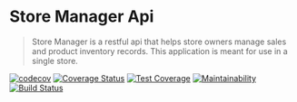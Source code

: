 # Store Manager Api
> Store Manager is a restful api that helps store owners manage sales and product inventory records. 
This application is meant for use in a single store.

[![codecov](https://codecov.io/gh/fahadmak/store_manager_api/branch/develop/graph/badge.svg)](https://codecov.io/gh/fahadmak/store_manager_api)
[![Coverage Status](https://coveralls.io/repos/github/fahadmak/store_manager_api/badge.svg?branch=develop)](https://coveralls.io/github/fahadmak/store_manager_api?branch=develop)
[![Test Coverage](https://api.codeclimate.com/v1/badges/6b72aeef25fc7604088b/test_coverage)](https://codeclimate.com/github/fahadmak/store_manager_api/test_coverage)
[![Maintainability](https://api.codeclimate.com/v1/badges/6b72aeef25fc7604088b/maintainability)](https://codeclimate.com/github/fahadmak/store_manager_api/maintainability)
[![Build Status](https://travis-ci.org/fahadmak/store_manager_api.svg?branch=develop)](https://travis-ci.org/fahadmak/store_manager_api)
